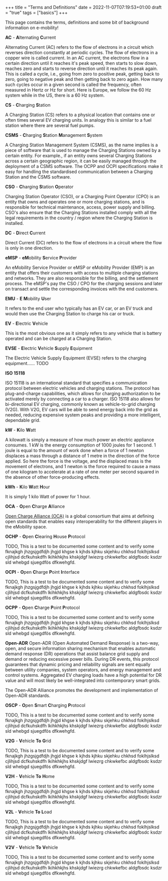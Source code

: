 +++
title = "Terms and Definitions"
date = 2022-11-07T07:19:53+01:00
draft = "true"
tags = ["basics"]
+++

This page contains the terms, definitions and some bit of background information on e-mobility!

**AC** - **A**lternating **C**urrent

Alternating Current (AC) refers to the flow of electrons in a circuit which reverses direction constantly at periodic cycles. 
The flow of electrons in a copper wire is called current. In an AC current, the electrons flow in a certain direction until
it reaches it's peak speed, then starts to slow down, reaches zero and starts to reverse direction until it reaches its
peak again. This is called a cycle, i.e., going from zero to positive peak, getting back to zero, going to negative peak
and then getting back to zero again. How many such cycles occur in a given second is called the frequency, often
measured in Hertz or Hz for short. Here is Europe, we follow the 60 Hz system while in the US, there is a 60 Hz system.

**CS** - **C**harging **S**tation
   
A Charging Station (CS) refers to a physical location that contains one or often times several EV charging units. In analogy
this is similar to a fuel station where there are several fuel pumps. 

**CSMS** - **C**harging **S**tation **M**anagement **S**ystem

A Charging Station Management System (CSMS), as the name implies is a piece of software that is used to manage the Charging
Stations owned by a certain entity. For example., if an entity owns several Charging Stations across a certain geographic
region, it can be easily managed through the deployment of a CSMS software. The OCPP and OCPI specifications make it easy
for handling the standardised communication between a Charging Station and the CSMS software.

**CSO** - **C**harging **S**tation **O**perator

Charging Station Operator (CSO), or a Charging Point Operator (CPO) is an entity that owns and operates one or more charging stations,
and is responsible for technical maintenance, access, power supply and billing. CSO's also ensure that the Charging Stations
installed comply with all the legal requirements in the country / region where the Charging Station is installed.

**DC** - **D**irect **C**urrent

Direct Current (DC) refers to the flow of electrons in a circuit where the flow is only in one direction.

**eMSP** - **eM**obility **S**ervice **P**rovider

An eMobility Service Provider or eMSP or eMobility Provider (EMP) is an entity that offers their customers with access
to multiple charging stations and networks. They are also responsible for the billing, and the settlement process. The eMSP's
pay the CSO / CPO for the charging sessions and later on transact and settle the corresponding invoices with the end
customers.

**EMU** - **E** **M**obility **U**ser

It refers to the end user who typically has an EV car, or an EV truck and would then use the Charging Station to charge 
his car or truck.

**EV** - **E**lectric **V**ehicle

This is the most obvious one as it simply refers to any vehicle that is battery operated and can be charged at a 
Charging Station.

**EVSE** - **E**lectric **V**ehicle **S**upply **E**quipment

The Electric Vehicle Supply Equipment (EVSE) refers to the charging equipment...... TODO

**ISO 15118**

ISO 15118 is an international standard that specifies a communication protocol between electric vehicles and charging stations. 
The protocol has plug-and-charge capabilities, which allows for charging authorization to be activated merely by 
connecting a car to a charger. ISO 15118 also allows for bi-directional EV charging, commonly known as vehicle-to-grid 
charging (V2G). With V2G, EV cars will be able to send energy back into the grid as needed, reducing expensive system 
peaks and providing a more intelligent, dependable grid.

**kW** - **K**ilo **W**att

A kilowatt is simply a measure of how much power an electric appliance consumes. 1 kW is the energy consumption 
of 1000 joules for 1 second. 1 joule is equal to the amount of work done when a force of 1 newton displaces a mass through 
a distance of 1 metre in the direction of the force applied. So here the force is the voltage, and the displaced mass
is the movement of electrons, and 1 newton is the force required to cause a mass of one kilogram to accelerate at 
a rate of one meter per second squared in the absence of other force-producing effects.

**kWh** - **K**ilo **W**att **H**our

It is simply 1 kilo Watt of power for 1 hour.

**OCA** - **O**pen **C**harge **A**lliance

[Open Charge Alliance (OCA)](https://www.openchargealliance.org/) is a global consortium that aims at defining open 
standards that enables easy interoperability for the different players in the eMobility space.

**OCHP** - **O**pen **C**learing **H**ouse **P**rotocol

TODO, This is a test to be documented some content and to verify some fknajkgh jhzgsjgdfdjh jhgjd khgse k
kjhds kjhku skjehku chkhsd foklhjslksd cjlihjsd dcfkuhskdfh lkihkhkjhs khskjdgf lwiezrg chkwkefbc aldgfbsdc
ksdzr sld whebgd sjuegdfös dfkwehgfd.

**OCPI** - **O**pen **C**harge **P**oint **I**nterface

TODO, This is a test to be documented some content and to verify some fknajkgh jhzgsjgdfdjh jhgjd khgse k
kjhds kjhku skjehku chkhsd foklhjslksd cjlihjsd dcfkuhskdfh lkihkhkjhs khskjdgf lwiezrg chkwkefbc aldgfbsdc
ksdzr sld whebgd sjuegdfös dfkwehgfd.

**OCPP** - **O**pen **C**harge **P**oint **P**rotocol

TODO, This is a test to be documented some content and to verify some fknajkgh jhzgsjgdfdjh jhgjd khgse k
kjhds kjhku skjehku chkhsd foklhjslksd cjlihjsd dcfkuhskdfh lkihkhkjhs khskjdgf lwiezrg chkwkefbc aldgfbsdc
ksdzr sld whebgd sjuegdfös dfkwehgfd.

**Open-ADR**
Open-ADR (Open Automated Demand Response) is a two-way, open, and secure information sharing mechanism that enables 
automatic demand response (DR) operations that assist balance grid supply and demand or reducing excessive power 
bills. During DR events, this protocol guarantees that dynamic pricing and reliability signals are sent equally between 
utility companies, system operators, and energy management and control systems. Aggregated EV charging loads have a 
high potential for DR value and will most likely be well-integrated into contemporary smart grids.

The Open-ADR Alliance promotes the development and implementation of Open-ADR standards.

**OSCP** - **O**pen **S**mart **C**harging **P**rotocol

TODO, This is a test to be documented some content and to verify some fknajkgh jhzgsjgdfdjh jhgjd khgse k
kjhds kjhku skjehku chkhsd foklhjslksd cjlihjsd dcfkuhskdfh lkihkhkjhs khskjdgf lwiezrg chkwkefbc aldgfbsdc
ksdzr sld whebgd sjuegdfös dfkwehgfd.

**V2G** - **V**ehicle **To** **G**rid

TODO, This is a test to be documented some content and to verify some fknajkgh jhzgsjgdfdjh jhgjd khgse k
kjhds kjhku skjehku chkhsd foklhjslksd cjlihjsd dcfkuhskdfh lkihkhkjhs khskjdgf lwiezrg chkwkefbc aldgfbsdc
ksdzr sld whebgd sjuegdfös dfkwehgfd.

**V2H** - **V**ehicle **To** **H**ome

TODO, This is a test to be documented some content and to verify some fknajkgh jhzgsjgdfdjh jhgjd khgse k
kjhds kjhku skjehku chkhsd foklhjslksd cjlihjsd dcfkuhskdfh lkihkhkjhs khskjdgf lwiezrg chkwkefbc aldgfbsdc
ksdzr sld whebgd sjuegdfös dfkwehgfd.

**V2L** - **V**ehicle **To** **L**oad

TODO, This is a test to be documented some content and to verify some fknajkgh jhzgsjgdfdjh jhgjd khgse k
kjhds kjhku skjehku chkhsd foklhjslksd cjlihjsd dcfkuhskdfh lkihkhkjhs khskjdgf lwiezrg chkwkefbc aldgfbsdc
ksdzr sld whebgd sjuegdfös dfkwehgfd.

**V2V** - **V**ehicle **To** **V**ehicle

TODO, This is a test to be documented some content and to verify some fknajkgh jhzgsjgdfdjh jhgjd khgse k
kjhds kjhku skjehku chkhsd foklhjslksd cjlihjsd dcfkuhskdfh lkihkhkjhs khskjdgf lwiezrg chkwkefbc aldgfbsdc
ksdzr sld whebgd sjuegdfös dfkwehgfd.



